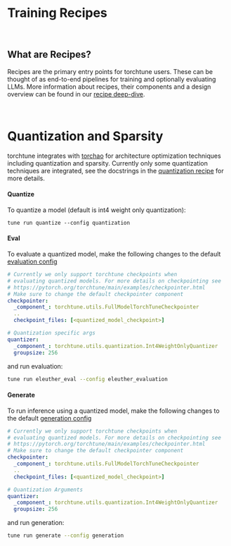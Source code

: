 # Training Recipes

&nbsp;

## What are Recipes?

Recipes are the primary entry points for torchtune users. These can be thought of as end-to-end pipelines for training and optionally evaluating LLMs. More information about recipes, their components and a design overview can be found in our [recipe deep-dive](https://pytorch.org/torchtune/main/examples/recipe_deepdive.html).

&nbsp;

# Quantization and Sparsity

torchtune integrates with [torchao](https://github.com/pytorch-labs/ao/) for architecture optimization techniques including quantization and sparsity. Currently only some quantization techniques are integrated, see the docstrings in the [quantization recipe](quantize.py) for more details.

#### Quantize
To quantize a model (default is int4 weight only quantization):
```
tune run quantize --config quantization
```

#### Eval
To evaluate a quantized model, make the following changes to the default [evaluation config](configs/eleuther_evaluation.yaml)


```yaml
# Currently we only support torchtune checkpoints when
# evaluating quantized models. For more details on checkpointing see
# https://pytorch.org/torchtune/main/examples/checkpointer.html
# Make sure to change the default checkpointer component
checkpointer:
  _component_: torchtune.utils.FullModelTorchTuneCheckpointer
  ..
  checkpoint_files: [<quantized_model_checkpoint>]

# Quantization specific args
quantizer:
  _component_: torchtune.utils.quantization.Int4WeightOnlyQuantizer
  groupsize: 256
```

and run evaluation:
```bash
tune run eleuther_eval --config eleuther_evaluation
```

#### Generate
To run inference using a quantized model, make the following changes to the default [generation config](configs/generation.yaml)


```yaml
# Currently we only support torchtune checkpoints when
# evaluating quantized models. For more details on checkpointing see
# https://pytorch.org/torchtune/main/examples/checkpointer.html
# Make sure to change the default checkpointer component
checkpointer:
  _component_: torchtune.utils.FullModelTorchTuneCheckpointer
  ..
  checkpoint_files: [<quantized_model_checkpoint>]

# Quantization Arguments
quantizer:
  _component_: torchtune.utils.quantization.Int4WeightOnlyQuantizer
  groupsize: 256
```

and run generation:
```bash
tune run generate --config generation
```
